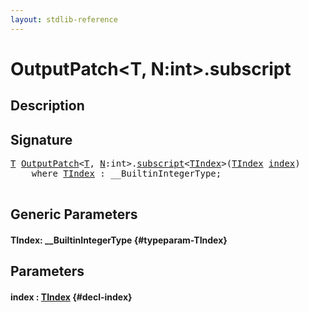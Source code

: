 ```yaml
---
layout: stdlib-reference
---
```


# OutputPatch\<T, N:int\>\.subscript

## Description





## Signature 

<pre>
<a href="/stdlib-reference/types/OutputPatch/index#typeparam-T" class="code_type">T</a> <a href="/stdlib-reference/types/OutputPatch/index" class="code_type">OutputPatch</a>&lt;<a href="/stdlib-reference/types/OutputPatch/index#typeparam-T" class="code_type">T</a>, <a href="/stdlib-reference/types/OutputPatch/index#decl-N" class="code_var">N</a>:<span class="code_keyword">int</span>&gt;.<a href="/stdlib-reference/types/OutputPatch/subscript">subscript</a>&lt;<a href="/stdlib-reference/types/OutputPatch/subscript#typeparam-TIndex" class="code_type">TIndex</a>&gt;(<a href="/stdlib-reference/types/OutputPatch/subscript#typeparam-TIndex" class="code_type">TIndex</a> <a href="/stdlib-reference/types/OutputPatch/subscript#decl-index" class="code_param">index</a>)
    <span class='code_keyword'>where</span> <a href="/stdlib-reference/types/OutputPatch/subscript#typeparam-TIndex" class="code_type">TIndex</a> : __BuiltinIntegerType;

</pre>

## Generic Parameters

#### TIndex: \_\_BuiltinIntegerType {#typeparam-TIndex}

## Parameters

#### index  : [TIndex](/stdlib-reference/types/OutputPatch/subscript#typeparam-TIndex) {#decl-index}

